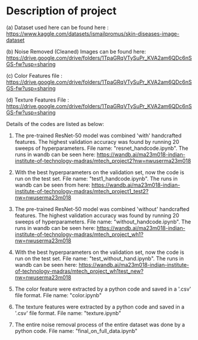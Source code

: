# Description of project 


(a) Dataset used here can be found here             : https://www.kaggle.com/datasets/ismailpromus/skin-diseases-image-dataset  

(b) Noise Removed (Cleaned) Images can be found here: https://drive.google.com/drive/folders/1TpaGRqVTySuPr_KVA2am6QDc6nSGS-fw?usp=sharing

(c) Color Features file                             : https://drive.google.com/drive/folders/1TpaGRqVTySuPr_KVA2am6QDc6nSGS-fw?usp=sharing

(d) Texture Features File                           : https://drive.google.com/drive/folders/1TpaGRqVTySuPr_KVA2am6QDc6nSGS-fw?usp=sharing

Details of the codes are listed as below:

1. The pre-trained ResNet-50 model was combined 'with' handcrafted features. The highest validation accuracy was found by running 20 sweeps of hyperparameters. File name: "resnet_handcode.ipynb". The runs in wandb can be seen here: https://wandb.ai/ma23m018-indian-institute-of-technology-madras/mtech_project2?nw=nwuserma23m018

2. With the best hyperparameters on the validation set, now the code is run on the test set. File name: "test1_handcode.ipynb". The runs in wandb can be seen from here: https://wandb.ai/ma23m018-indian-institute-of-technology-madras/mtech_project1_test2?nw=nwuserma23m018

3.  The pre-trained ResNet-50 model was combined 'without' handcrafted features. The highest validation accuracy was found by running 20 sweeps of hyperparameters. File name: "without_handcode.ipynb". The runs in wandb can be seen here: https://wandb.ai/ma23m018-indian-institute-of-technology-madras/mtech_project_wh1?nw=nwuserma23m018

4.  With the best hyperparameters on the validation set, now the code is run on the test set. File name: "test_without_hand.ipynb". The runs in wandb can be seen here: https://wandb.ai/ma23m018-indian-institute-of-technology-madras/mtech_project_wh1test_new?nw=nwuserma23m018

5.  The color feature were extracted by a python code and saved in a '.csv' file format. File name: "color.ipynb"

6.  The texture features were extracted by a python code and saved in a '.csv' file format. File name: "texture.ipynb"

7.  The entire noise removal process of the entire dataset was done by a python code. File name: "final_on_full_data.ipynb"
